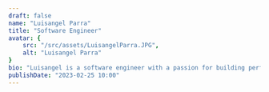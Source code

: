 ```yaml
---
draft: false
name: "Luisangel Parra"
title: "Software Engineer"
avatar: {
    src: "/src/assets/LuisangelParra.JPG",
    alt: "Luisangel Parra"
}
bio: "Luisangel is a software engineer with a passion for building performant and scalable applications. He has experience working with a variety of technologies and languages, including JavaScript, TypeScript, and Python. He is also a strong advocate for open-source software and enjoys contributing to the community."
publishDate: "2023-02-25 10:00"
---
```


